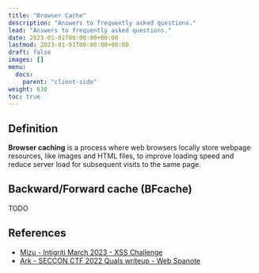```yaml
---
title: "Browser Cache"
description: "Answers to frequently asked questions."
lead: "Answers to frequently asked questions."
date: 2023-01-01T00:00:00+00:00
lastmod: 2023-01-01T00:00:00+00:00
draft: false
images: []
menu:
  docs:
    parent: "client-side"
weight: 630
toc: true
---
```


## Definition

**Browser caching** is a process where web browsers locally store webpage resources, like images and HTML files, to improve loading speed and reduce server load for subsequent visits to the same page.

## Backward/Forward cache (BFcache)

TODO

## References

- [Mizu -  Intigriti March 2023 - XSS Challenge](https://mizu.re/post/intigriti-march-2023-xss-challenge)
- [Ark - SECCON CTF 2022 Quals writeup - Web Spanote](https://blog.arkark.dev/2022/11/18/seccon-en/#web-spanote)